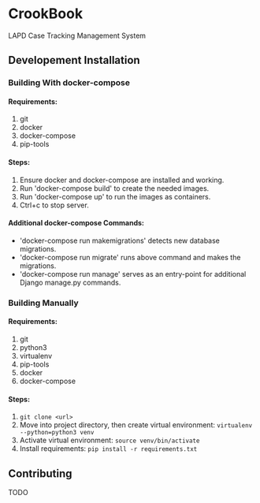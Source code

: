 # CrookBook
LAPD Case Tracking Management System

## Developement Installation

### Building With docker-compose
#### Requirements:
1. git
2. docker
3. docker-compose
4. pip-tools

#### Steps:
1. Ensure docker and docker-compose are installed and working.
2. Run 'docker-compose build' to create the needed images.
3. Run 'docker-compose up' to run the images as containers.
4. Ctrl+c to stop server.

#### Additional docker-compose Commands:
- 'docker-compose run makemigrations' detects new database migrations.
- 'docker-compose run migrate' runs above command and makes the migrations.
- 'docker-compose run manage' serves as an entry-point for additional Django manage.py commands.

### Building Manually
#### Requirements:
1. git
2. python3
3. virtualenv
4. pip-tools
5. docker
6. docker-compose

#### Steps:
1. `git clone <url>`
2. Move into project directory, then create virtual environment: `virtualenv --python=python3 venv`
3. Activate virtual environment: `source venv/bin/activate`
4. Install requirements: `pip install -r requirements.txt`

## Contributing
TODO
